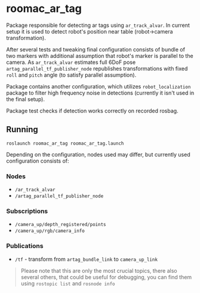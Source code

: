 # roomac_ar_tag

Package responsible for detecting ar tags using `ar_track_alvar`. In current setup it is used to detect robot's position near table (robot->camera transformation). 

After several tests and tweaking final configuration consists of bundle of two markers with additional assumption  that robot's marker is parallel to the camera. As `ar_track_alvar` estimates full 6DoF pose `artag_parallel_tf_publisher_node` republishes transformations with fixed `roll` and `pitch` angle (to satisfy parallel assumption).

Package contains another configuration, which utilizes `robot_localization` package to filter high frequency noise in detections (currently it isn't used in the final setup).

Package test checks if detection works correctly on recorded rosbag.

## Running

```
roslaunch roomac_ar_tag roomac_ar_tag.launch
```

Depending on the configuration, nodes used may differ, but currently used configuration consists of:

### Nodes
 * `/ar_track_alvar`
 * `/artag_parallel_tf_publisher_node`

### Subscriptions
 * `/camera_up/depth_registered/points`
 * `/camera_up/rgb/camera_info`

### Publications
 * `/tf` - transform from `artag_bundle_link` to `camera_up_link`

> Please note that this are only the most crucial topics, there also several others, that could be useful for debugging, you can find them using `rostopic list` and `rosnode info`
